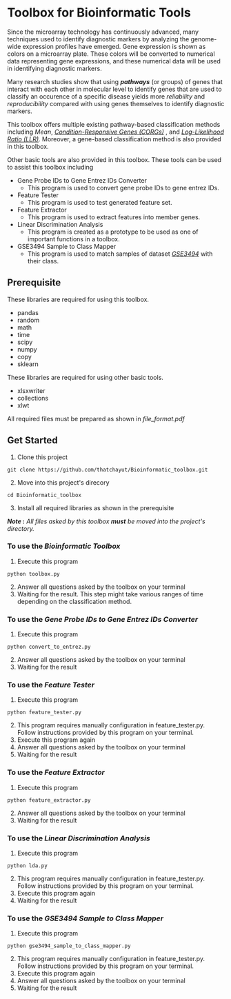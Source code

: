 # Toolbox for Bioinformatic Tools

Since the microarray technology has continuously advanced, many techniques used to identify diagnostic markers by analyzing the genome-wide expression profiles have emerged. Gene expression is shown as colors on a microarray plate. These colors will be converted to numerical data representing gene expressions, and these numerical data will be used in identifying diagnostic markers. 
  
Many research studies show that using **_pathways_** (or groups) of genes that interact with each other in molecular level to identify genes that are used to classify an occurence of a specific disease yields more *reliability* and *reproducibility* compared with using genes themselves to identify diagnostic markers.

This toolbox offers multiple existing pathway-based classification methods including *Mean*, *[Condition-Responsive Genes (CORGs)](https://www.ncbi.nlm.nih.gov/pmc/articles/PMC2563693/)* , and *[Log-Likelihood Ratio (LLR)](https://www.ncbi.nlm.nih.gov/pmc/articles/PMC2781165/)*. Moreover, a gene-based classification method is also provided in this toolbox.

Other basic tools are also provided in this toolbox. These tools can be used to assist this toolbox including
- Gene Probe IDs to Gene Entrez IDs Converter
  - This program is used to convert gene probe IDs to gene entrez IDs.
- Feature Tester
  - This program is used to test generated feature set.
- Feature Extractor
  - This program is used to extract features into member genes.
- Linear Discrimination Analysis
  - This program is created as a prototype to be used as one of important functions in a toolbox.
- GSE3494 Sample to Class Mapper
  - This program is used to match samples of dataset *[GSE3494](https://www.ncbi.nlm.nih.gov/geo/query/acc.cgi?acc=gse3494)* with their class.

## Prerequisite 
These libraries are required for using this toolbox.
- pandas
- random
- math
- time
- scipy
- numpy
- copy
- sklearn

These libraries are required for using other basic tools.
- xlsxwriter
- collections
- xlwt

All required files must be prepared as shown in *file_format.pdf*

## Get Started 
1. Clone this project
```
git clone https://github.com/thatchayut/Bioinformatic_toolbox.git
```
2. Move into this project's direcory
```
cd Bioinformatic_toolbox
```
3. Install all required libraries as shown in the prerequisite

**_Note_ :** *All files asked by this toolbox **must** be moved into the project's directory.* 

### To use the *Bioinformatic Toolbox*
1. Execute this program
```
python toolbox.py
```
2. Answer all questions asked by the toolbox on your terminal
3. Waiting for the result. This step might take various ranges of time depending on the classification method.

### To use the *Gene Probe IDs to Gene Entrez IDs Converter*
1. Execute this program
```
python convert_to_entrez.py
```
2. Answer all questions asked by the toolbox on your terminal
3. Waiting for the result

### To use the *Feature Tester*
1. Execute this program
```
python feature_tester.py
```
2. This program requires manually configuration in feature_tester.py. Follow instructions provided by this program 
on your terminal.
3. Execute this program again
4. Answer all questions asked by the toolbox on your terminal
5. Waiting for the result

### To use the *Feature Extractor*
1. Execute this program
```
python feature_extractor.py
```
2. Answer all questions asked by the toolbox on your terminal
3. Waiting for the result

### To use the *Linear Discrimination Analysis*
1. Execute this program
```
python lda.py
```
2. This program requires manually configuration in feature_tester.py. Follow instructions provided by this program 
on your terminal.
3. Execute this program again
4. Waiting for the result

### To use the *GSE3494 Sample to Class Mapper*
1. Execute this program
```
python gse3494_sample_to_class_mapper.py
```
2. This program requires manually configuration in feature_tester.py. Follow instructions provided by this program 
on your terminal.
3. Execute this program again
4. Answer all questions asked by the toolbox on your terminal
5. Waiting for the result






  
